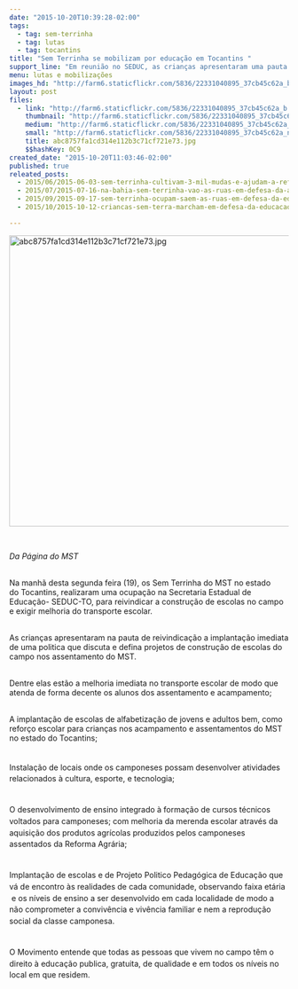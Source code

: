 ```yaml
---
date: "2015-10-20T10:39:28-02:00"
tags:
  - tag: sem-terrinha
  - tag: lutas
  - tag: tocantins
title: "Sem Terrinha se mobilizam por educação em Tocantins "
support_line: "Em reunião no SEDUC, as crianças apresentaram uma pauta de reivindicação que pede a construção de escolas do campo nos assentamento do MST."
menu: lutas e mobilizações
images_hd: "http://farm6.staticflickr.com/5836/22331040895_37cb45c62a_b.jpg"
layout: post
files:
  - link: "http://farm6.staticflickr.com/5836/22331040895_37cb45c62a_b.jpg"
    thumbnail: "http://farm6.staticflickr.com/5836/22331040895_37cb45c62a_t.jpg"
    medium: "http://farm6.staticflickr.com/5836/22331040895_37cb45c62a_z.jpg"
    small: "http://farm6.staticflickr.com/5836/22331040895_37cb45c62a_n.jpg"
    title: abc8757fa1cd314e112b3c71cf721e73.jpg
    $$hashKey: 0C9
created_date: "2015-10-20T11:03:46-02:00"
published: true
releated_posts:
  - 2015/06/2015-06-03-sem-terrinha-cultivam-3-mil-mudas-e-ajudam-a-reflorestar-assentamento.md
  - 2015/07/2015-07-16-na-bahia-sem-terrinha-vao-as-ruas-em-defesa-da-agua.md
  - 2015/09/2015-09-17-sem-terrinha-ocupam-saem-as-ruas-em-defesa-da-educacao-do-campo.md
  - 2015/10/2015-10-12-criancas-sem-terra-marcham-em-defesa-da-educacao-no-campo-em-pe.md

---
```

<p><img alt="abc8757fa1cd314e112b3c71cf721e73.jpg" height="525" src="http://farm6.staticflickr.com/5836/22331040895_37cb45c62a_b.jpg" width="700" /></p>

<p>&nbsp;</p>

<p><em>Da P&aacute;gina do MST&nbsp;</em></p>

<p><br />
Na manh&atilde; desta segunda feira (19), os Sem Terrinha do MST no estado do&nbsp;Tocantins, realizaram uma&nbsp;ocupa&ccedil;&atilde;o na Secretaria Estadual de Educa&ccedil;&atilde;o- SEDUC-TO, para reivindicar a constru&ccedil;&atilde;o de escolas no campo e exigir melhoria do transporte escolar.</p>

<p><br />
As crian&ccedil;as&nbsp;apresentaram na pauta de reivindica&ccedil;&atilde;o a implanta&ccedil;&atilde;o imediata de uma politica que discuta e defina projetos de constru&ccedil;&atilde;o de escolas do campo nos assentamento do MST.</p>

<p><br />
Dentre elas est&atilde;o a melhoria imediata no transporte escolar de modo que atenda de forma decente os alunos dos assentamento e acampamento;</p>

<p><br />
A implanta&ccedil;&atilde;o de escolas de alfabetiza&ccedil;&atilde;o de jovens e adultos bem, como refor&ccedil;o escolar para crian&ccedil;as nos acampamento e assentamentos do MST no estado do Tocantins;</p>

<p style="line-height: 20.8px;"><br />
Instala&ccedil;&atilde;o de locais onde os camponeses possam desenvolver atividades relacionados &agrave;&nbsp;cultura, esporte, e tecnologia;</p>

<p style="line-height: 20.8px;"><br />
O desenvolvimento de ensino integrado &agrave; forma&ccedil;&atilde;o de cursos t&eacute;cnicos voltados para camponeses; com melhoria da merenda&nbsp;escolar atrav&eacute;s da aquisi&ccedil;&atilde;o dos produtos agr&iacute;colas produzidos pelos camponeses assentados da Reforma Agr&aacute;ria;</p>

<p style="line-height: 20.8px;"><br />
Implanta&ccedil;&atilde;o de escolas e de Projeto Politico Pedag&oacute;gica de Educa&ccedil;&atilde;o que v&aacute; de encontro &agrave;s realidades de cada comunidade, observando faixa et&aacute;ria &nbsp;e os n&iacute;veis de ensino a ser desenvolvido&nbsp;em cada localidade de modo a n&atilde;o comprometer a conviv&ecirc;ncia e viv&ecirc;ncia familiar e nem a reprodu&ccedil;&atilde;o social da classe&nbsp;camponesa.</p>

<p style="line-height: 20.8px;"><br />
O Movimento entende que todas as pessoas que vivem no campo t&ecirc;m o direito &agrave; educa&ccedil;&atilde;o publica, gratuita, de qualidade e em todos os n&iacute;veis no local em que residem.</p>

<p style="line-height: 20.8px;"><br />
&nbsp;</p>
